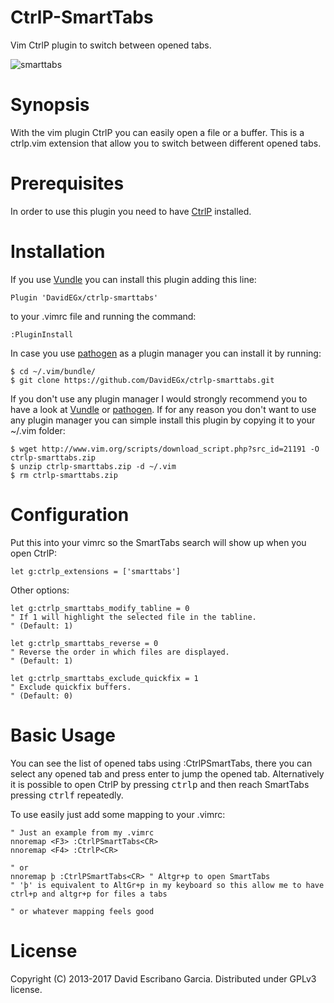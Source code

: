 CtrlP-SmartTabs
===============

Vim CtrlP plugin to switch between opened tabs.

![smarttabs][1]

Synopsis
========
With the vim plugin CtrlP you can easily open a file or a buffer.
This is a ctrlp.vim extension that allow you to switch between different opened tabs.

Prerequisites
=============
In order to use this plugin you need to have [CtrlP](https://github.com/kien/ctrlp.vim) installed.

Installation
============
If you use [Vundle](https://github.com/gmarik/vundle.git) you can install this plugin adding this line:

    Plugin 'DavidEGx/ctrlp-smarttabs'

to your .vimrc file and running the command:

    :PluginInstall

In case you use [pathogen](https://github.com/tpope/vim-pathogen) as a plugin manager you can install it by running:

    $ cd ~/.vim/bundle/
    $ git clone https://github.com/DavidEGx/ctrlp-smarttabs.git

If you don't use any plugin manager I would strongly recommend you to have a look at [Vundle](https://github.com/gmarik/vundle.git) or [pathogen](https://github.com/tpope/vim-pathogen). If for any reason you don't want to use any plugin manager you can simple install this plugin by copying it to your ~/.vim folder:

    $ wget http://www.vim.org/scripts/download_script.php?src_id=21191 -O ctrlp-smarttabs.zip
    $ unzip ctrlp-smarttabs.zip -d ~/.vim
    $ rm ctrlp-smarttabs.zip

Configuration
============
Put this into your vimrc so the SmartTabs search will show up when you open CtrlP:

    let g:ctrlp_extensions = ['smarttabs']

Other options:

    let g:ctrlp_smarttabs_modify_tabline = 0
    " If 1 will highlight the selected file in the tabline.
    " (Default: 1)

    let g:ctrlp_smarttabs_reverse = 0
    " Reverse the order in which files are displayed.
    " (Default: 1)

    let g:ctrlp_smarttabs_exclude_quickfix = 1
    " Exclude quickfix buffers.
    " (Default: 0)

Basic Usage
===========
You can see the list of opened tabs using :CtrlPSmartTabs, there you can select any opened tab and press enter to jump the opened tab.
Alternatively it is possible to open CtrlP by pressing <kbd>ctrl</kbd><kbd>p</kbd> and then reach SmartTabs pressing <kbd>ctrl</kbd><kbd>f</kbd> repeatedly.

To use easily just add some mapping to your .vimrc:

    " Just an example from my .vimrc
    nnoremap <F3> :CtrlPSmartTabs<CR>
    nnoremap <F4> :CtrlP<CR>

    " or
    nnoremap þ :CtrlPSmartTabs<CR> " Altgr+p to open SmartTabs
    " 'þ' is equivalent to AltGr+p in my keyboard so this allow me to have ctrl+p and altgr+p for files a tabs

    " or whatever mapping feels good


License
=======
Copyright (C) 2013-2017 David Escribano Garcia. Distributed under GPLv3 license.

[1]: http://i.imgur.com/E1F1ove.png
